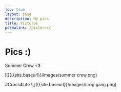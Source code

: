 ```yaml
---
toc: true
layout: page
description: My pics
title: Pictures
permalink: /pictures/
---
```


# Pics :) #

Summer Crew <3

![]({{site.baseurl}}/images/summer crew.png)

#Crocs4Life
![]({{site.baseurl}}/images/crog gang.png)